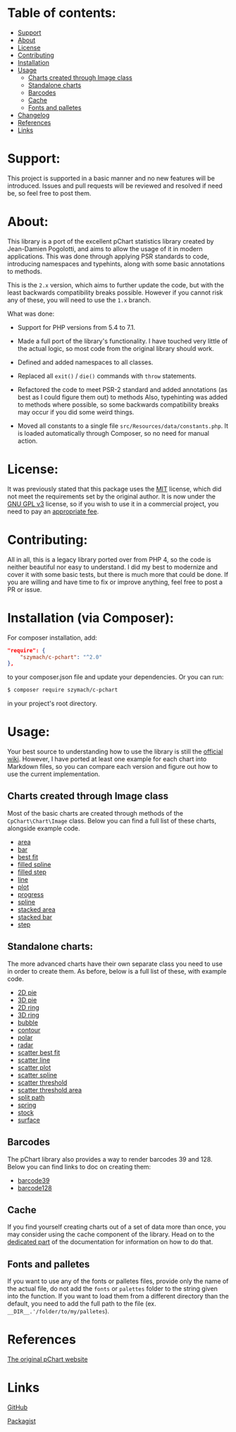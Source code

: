 Table of contents:
==================
* [Support](#support)
* [About](#about)
* [License](#license)
* [Contributing](#contributing)
* [Installation](#installation-via-composer)
* [Usage](#usage)
    - [Charts created through Image class](#charts-created-through-image-class)
    - [Standalone charts](#standalone-charts)
    - [Barcodes](#barcodes)
    - [Cache](#cache)
    - [Fonts and palletes](#fonts-and-palletes)
* [Changelog](#changelog)
* [References](#references)
* [Links](#links)

Support:
========

This project is supported in a basic manner and no new features will be introduced.
Issues and pull requests will be reviewed and resolved if need be, so feel free
to post them.

About:
======

This library is a port of the excellent pChart statistics library created by Jean-Damien Pogolotti,
and aims to allow the usage of it in modern applications. This was done through
applying PSR standards to code, introducing namespaces and typehints, along with
some basic annotations to methods.

This is the `2.x` version, which aims to further update the code, but with the least
backwards compatibility breaks possible. However if you cannot risk any of these,
you will need to use the `1.x` branch.

What was done:

- Support for PHP versions from 5.4 to 7.1.

- Made a full port of the library's functionality. I have touched very little of
the actual logic, so most code from the original library should work.

- Defined and added namespaces to all classes.

- Replaced all `exit()` / `die()` commands with `throw` statements.

- Refactored the code to meet PSR-2 standard and added annotations (as best as I could figure them out)
to methods Also, typehinting was added to methods where possible, so some backwards compatibility breaks
may occur if you did some weird things.

- Moved all constants to a single file `src/Resources/data/constants.php`. It is loaded automatically
through Composer, so no need for manual action.

License:
========

It was previously stated that this package uses the [MIT](https://opensource.org/licenses/MIT) license,
which did not meet the requirements set by the original author. It is now under the
[GNU GPL v3](http://www.gnu.org/licenses/gpl-3.0.html) license, so if you wish to
use it in a commercial project, you need to pay an [appropriate fee](http://www.pchart.net/license).

Contributing:
=============

All in all, this is a legacy library ported over from PHP 4, so the code is neither
beautiful nor easy to understand. I did my best to modernize and cover it with
some basic tests, but there is much more that could be done. If you are willing and
have time to fix or improve anything, feel free to post a PR or issue.

Installation (via Composer):
============================

For composer installation, add:

```json
"require": {
    "szymach/c-pchart": "^2.0"
},
```

to your composer.json file and update your dependencies. Or you can run:

```sh
$ composer require szymach/c-pchart
```

in your project's root directory.

Usage:
======

Your best source to understanding how to use the library is still the [official wiki](http://wiki.pchart.net/).
However, I have ported at least one example for each chart into Markdown files,
so you can compare each version and figure out how to use the current implementation.

Charts created through Image class
---------------------------------------

Most of the basic charts are created through methods of the `CpChart\Chart\Image`
class. Below you can find a full list of these charts, alongside example code.

- [area](doc/area.md)
- [bar](doc/bar.md)
- [best fit](doc/best_fit.md)
- [filled spline](doc/filled_spline.md)
- [filled step](doc/filled_step.md)
- [line](doc/line.md)
- [plot](doc/plot.md)
- [progress](doc/progress.md)
- [spline](doc/spline.md)
- [stacked area](doc/stacked_area.md)
- [stacked bar](doc/stacked_bar.md)
- [step](doc/step.md)

Standalone charts:
------------------------------------

The more advanced charts have their own separate class you need to use in order
to create them. As before, below is a full list of these, with example code.

- [2D pie](doc/2d_pie.md)
- [3D pie](doc/3d_pie.md)
- [2D ring](doc/2d_ring.md)
- [3D ring](doc/3d_ring.md)
- [bubble](doc/bubble.md)
- [contour](doc/contour.md)
- [polar](doc/polar.md)
- [radar](doc/radar.md)
- [scatter best fit](doc/scatter_best_fit.md)
- [scatter line](doc/scatter_line.md)
- [scatter plot](doc/scatter_plot.md)
- [scatter spline](doc/scatter_spline.md)
- [scatter threshold](doc/scatter_threshold.md)
- [scatter threshold area](doc/scatter_threshold_area.md)
- [split path](doc/split_path.md)
- [spring](doc/spring.md)
- [stock](doc/stock.md)
- [surface](doc/surface.md)

Barcodes
--------

The pChart library also provides a way to render barcodes 39 and 128. Below you
can find links to doc on creating them:

- [barcode39](doc/barcode_39.md)
- [barcode128](doc/barcode_128.md)

Cache
-----

If you find yourself creating charts out of a set of data more than once, you may
consider using the cache component of the library. Head on to the [dedicated part](doc/cache.md)
of the documentation for information on how to do that.

Fonts and palletes
------------------

If you want to use any of the fonts or palletes files, provide only
the name of the actual file, do not add the `fonts` or `palettes` folder to the
string given into the function. If you want to load them from a different directory
than the default, you need to add the full path to the file (ex. `__DIR__.'/folder/to/my/palletes`).

References
==========
[The original pChart website](http://www.pchart.net/)

Links
=====

[GitHub](https://github.com/szymach/c-pchart)

[Packagist](https://packagist.org/packages/szymach/c-pchart)
